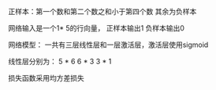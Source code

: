 正样本：第一个数和第二个数之和小于第四个数
其余为负样本


网络输入是一个1* 5的行向量，
正样本输出1
负样本输出0


网络模型：
一共有三层线性层和一层激活层，激活层使用sigmoid

线性层分别为：
5 * 6
6 * 3
3 * 1

损失函数采用均方差损失

